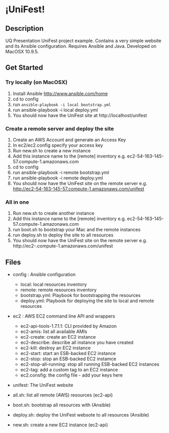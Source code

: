 &#161;UniFest!
==============

## Description

UQ Presentation UniFest project example.
Contains a very simple website and its Ansible configuration.
Requires Ansible and Java.
Developed on MacOSX 10.9.5.

## Get Started

### Try locally (on MacOSX)

1. Install Ansible http://www.ansible.com/home
2. cd to config
3. run ```ansible-playbook -i local bootstrap.yml```
4. run ansible-playbook -i local deploy.yml
5. You should now have the UniFest site at http://localhost/unifest

### Create a remote server and deploy the site

1. Create an AWS Account and generate an Access Key
2. In ec2/ec2.config specify your access key
3. Run new.sh to create a new instance
4. Add this instance name to the [remote] inventory e.g. ec2-54-163-145-57.compute-1.amazonaws.com
5. cd to config
6. run ansible-playbook -i remote bootstrap.yml
7. run ansible-playbook -i remote deploy.yml
8. You should now have the UniFest site on the remote server e.g. http://ec2-54-163-145-57.compute-1.amazonaws.com/unifest

### All in one

1. Run new.sh to create another instance
2. Add this instance name to the [remote] inventory e.g. ec2-54-163-145-57.compute-1.amazonaws.com
3. run boot.sh to bootstrap your Mac and the remote instances
4. run deploy.sh to deploy the site to all resources
5. You should now have the UniFest site on the remote server e.g. http://ec2-<something>.compute-1.amazonaws.com/unifest

## Files

* config : Ansible configuration
	* local: local resources inventory
	* remote: remote resources inventory
	* bootstrap.yml: Playbook for bootstrapping the resources
	* deploy.yml: Playbook for deploying the site to local and remote resources

* ec2 : AWS EC2 command line API and wrappers
 	* ec2-api-tools-1.7.1.1: CLI provided by Amazon
 	* ec2-amis: list all available AMIs
 	* ec2-create: create an EC2 instance
 	* ec2-describe: describe all instance you have created
 	* ec2-kill: destroy an EC2 instance
 	* ec2-start: start an ESB-backed EC2 instance
 	* ec2-stop: stop an ESB-backed EC2 instamce
 	* ec2-stop-all-running: stop all running ESB-backed EC2 instances
 	* ec2-tag: add a custom tag to an EC2 instance
 	* ec2.consfig: the config file - add your keys here

 * unifest: The UniFest website

 * all.sh: list all remote (AWS) resources (ec2-api)
 * boot.sh: bootstrap all resources with (Ansible)
 * deploy.sh: deploy the UniFest websote to all resources (Ansible)
 * new.sh: create a new EC2 instance (ec2-api)


